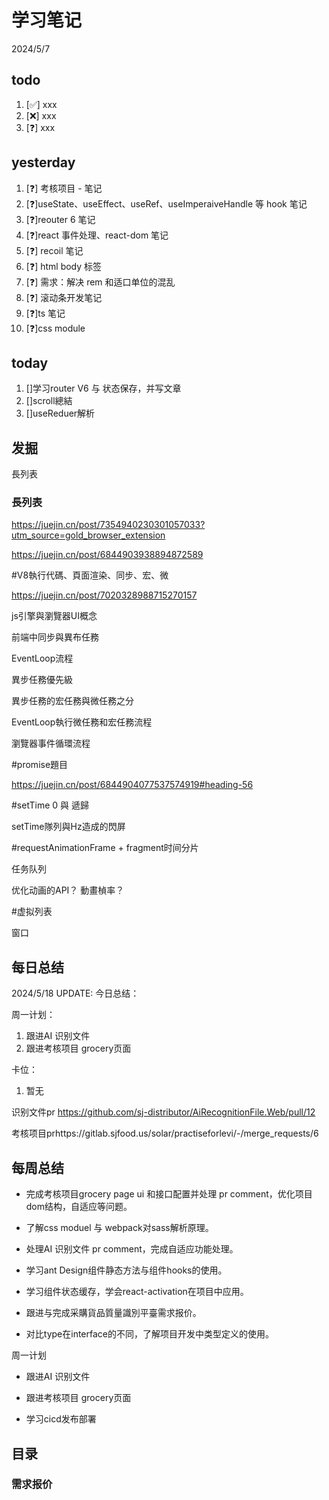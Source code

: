 # 学习笔记

2024/5/7

## todo

1. [✅] xxx
2. [❌] xxx
3. [❓] xxx

## yesterday

1. [❓] 考核项目 - 笔记
2. [❓]useState、useEffect、useRef、useImperaiveHandle 等 hook 笔记
3. [❓]reouter 6 笔记
4. [❓]react 事件处理、react-dom 笔记
5. [❓] recoil 笔记
6. [❓] html body 标签
7. [❓] 需求：解决 rem 和适口单位的混乱
8. [❓] 滚动条开发笔记
9. [❓]ts 笔记
10. [❓]css module

## today

1. []学习router V6 与 状态保存，并写文章
1. []scroll總結
1. []useReduer解析

## 发掘

長列表

### 長列表

https://juejin.cn/post/7354940230301057033?utm_source=gold_browser_extension

https://juejin.cn/post/6844903938894872589



#V8執行代碼、頁面渲染、同步、宏、微

https://juejin.cn/post/7020328988715270157

js引擎與瀏覽器UI概念

前端中同步與異布任務

EventLoop流程

異步任務優先級

異步任務的宏任務與微任務之分

EventLoop執行微任務和宏任務流程

瀏覽器事件循環流程



#promise題目

https://juejin.cn/post/6844904077537574919#heading-56



#setTime 0 與 遞歸

setTime隊列與Hz造成的閃屏



#requestAnimationFrame + fragment时间分片

任务队列

优化动画的API？ 動畫楨率？



#虚拟列表

窗口



## 每日总结

2024/5/18 UPDATE:
今日总结：




周一计划：

1. 跟进AI 识别文件
1. 跟进考核项目 grocery页面

卡位：

1.  暂无

识别文件pr https://github.com/sj-distributor/AiRecognitionFile.Web/pull/12

考核项目prhttps://gitlab.sjfood.us/solar/practiseforlevi/-/merge_requests/6

## 每周总结

- 完成考核项目grocery page ui 和接口配置并处理 pr comment，优化项目dom结构，自适应等问题。

- 了解css moduel 与 webpack对sass解析原理。

- 处理AI 识别文件 pr comment，完成自适应功能处理。

- 学习ant Design组件静态方法与组件hooks的使用。

- 学习组件状态缓存，学会react-activation在项目中应用。

- 跟进与完成采購貨品質量識別平臺需求报价。

- 对比type在interface的不同，了解项目开发中类型定义的使用。



周一计划

- 跟进AI 识别文件

- 跟进考核项目 grocery页面

- 学习cicd发布部署

## 目录

### 需求报价

